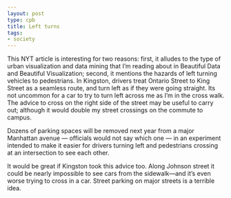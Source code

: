 ```yaml
---
layout: post
type: cpb
title: Left turns
tags:
- society
---
```

This NYT article is interesting for two reasons: first, it alludes to the type of urban visualization and data mining that I’m reading about in Beautiful Data and Beautiful Visualization; second, it mentions the hazards of left turning vehicles to pedestrians.
In Kingston, drivers treat Ontario Street to King Street as a seamless route, and turn left as if they were going straight. Its not uncommon for a car to try to turn left across me as I’m in the cross walk. The advice to cross on the right side of the street may be useful to carry out; although it would double my street crossings on the commute to campus.

Dozens of parking spaces will be removed next year from a major Manhattan avenue — officials would not say which one — in an experiment intended to make it easier for drivers turning left and pedestrians crossing at an intersection to see each other.

It would be great if Kingston took this advice too. Along Johnson street it could be nearly impossible to see cars from the sidewalk—and it’s even worse trying to cross in a car. Street parking on major streets is a terrible idea.
